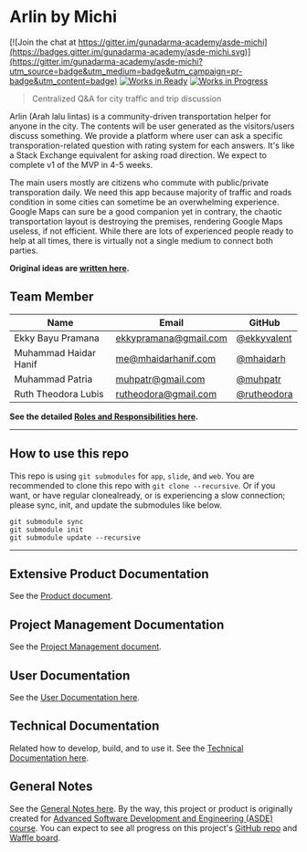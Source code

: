 # Arlin by Michi

[![Join the chat at https://gitter.im/gunadarma-academy/asde-michi](https://badges.gitter.im/gunadarma-academy/asde-michi.svg)](https://gitter.im/gunadarma-academy/asde-michi?utm_source=badge&utm_medium=badge&utm_campaign=pr-badge&utm_content=badge)
[![Works in Ready](https://badge.waffle.io/gunadarma-academy/asde-michi.svg?label=ready&title=Ready)](http://waffle.io/gunadarma-academy/asde-michi)
[![Works in Progress](https://badge.waffle.io/gunadarma-academy/asde-michi.svg?label=In%20Progress&title=In%20Progress)](http://waffle.io/gunadarma-academy/asde-michi)

> Centralized Q&A for city traffic and trip discussion

Arlin (Arah lalu lintas) is a community-driven transportation helper for anyone in the city. The contents will be user generated as the visitors/users discuss something. We provide a platform where user can ask a specific transporation-related question with rating system for each answers. It's like a Stack Exchange equivalent for asking road direction. We expect to complete v1 of the MVP in 4-5 weeks.

The main users mostly are citizens who commute with public/private transporation daily. We need this app because majority of traffic and roads condition in some cities can sometime be an overwhelming experience. Google Maps can sure be a good companion yet in contrary, the chaotic transportation layout is destroying the premises, rendering Google Maps useless, if not efficient. While there are lots of experienced people ready to help at all times, there is virtually not a single medium to connect both parties.

**Original ideas are [written here](docs/IDEAS.markdown).**

## Team Member

| Name                  | Email                 | GitHub |
|-----------------------|-----------------------|--------|
| Ekky Bayu Pramana     | ekkypramana@gmail.com | [@ekkyvalent](https://github.com/ekkyvalent)
| Muhammad Haidar Hanif | me@mhaidarhanif.com   | [@mhaidarh](https://github.com/mhaidarh)
| Muhammad Patria       | muhpatr@gmail.com     | [@muhpatr](https://github.com/muhpatr)
| Ruth Theodora Lubis   | rutheodora@gmail.com  | [@rutheodora](https://github.com/rutheodora)

**See the detailed [Roles and Responsibilities here](docs/ROLES.markdown).**

--------------------------------------------------

## How to use this repo

This repo is using `git submodules` for `app`, `slide`, and `web`. You are recommended to clone this repo with `git clone --recursive`. Or if you want, or have regular clonealready, or is experiencing a slow connection; please sync, init, and update the submodules like below.

```
git submodule sync
git submodule init
git submodule update --recursive
```

--------------------------------------------------

## Extensive Product Documentation

See the [Product document](docs/product.markdown).

## Project Management Documentation

See the [Project Management document](docs/project-management.markdown).

## User Documentation

See the [User Documentation here](docs/user-documentation.markdown).

## Technical Documentation

Related how to develop, build, and to use it. See the [Technical Documentation here](docs/technical-documentation.markdown).

## General Notes

See the [General Notes here](docs/NOTES.markdown).
By the way, this project or product is originally created for [Advanced Software Development and Engineering (ASDE) course](https://github.com/gunadarma-academy/ASDE). You can expect to see all progress on this project's [GitHub repo](https://github.com/gunadarma-academy/asde-michi) and [Waffle board](https://waffle.io/gunadarma-academy/asde-michi).
